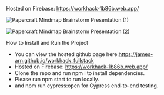 Hosted on Firebase: https://workhack-1b86b.web.app/

![Papercraft Mindmap Brainstorm Presentation (1)](https://user-images.githubusercontent.com/90621208/148065521-bbf4d17e-899a-4eb2-98d9-a5648161e77c.jpg)

![Papercraft Mindmap Brainstorm Presentation (2)](https://user-images.githubusercontent.com/90621208/148065532-0e8ae22d-0e68-40d3-8025-ce98f695d000.jpg)

How to Install and Run the Project

- You can view the hosted github page here:https://james-arn.github.io/workhack_fullstack
- Hosted on Firebase: https://workhack-1b86b.web.app/
- Clone the repo and run npm i to install dependencies.
- Please run npm start to run locally.
- and npm run cypress:open for Cypress end-to-end testing.
